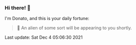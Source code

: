 ### Hi there! 👋 

I'm Donato, and this is your daily fortune:

> 🥠 An alien of some sort will be appearing to you shortly.

Last update: Sat Dec  4 05:06:30 2021